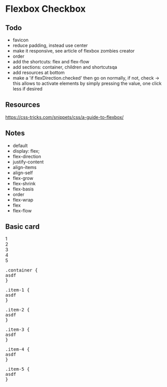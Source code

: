 # Flexbox Checkbox

## Todo

- favicon
- reduce padding, instead use center
- make it responsive, see article of flexbox zombies creator
- order
- add the shortcuts: flex and flex-flow
- add sections: container, children and shortcutsqa
- add resources at bottom
- make a 'if flexDirection.checked' then go on normally, if not, check -> this allows to activate elements by simply pressing the value, one click less if desired

## Resources
https://css-tricks.com/snippets/css/a-guide-to-flexbox/

## Notes
- default
- display: flex;
- flex-direction
- justify-content
- align-items
- align-self
- flex-grow
- flex-shrink
- flex-basis
- order
- flex-wrap
- flex
- flex-flow

## Basic card

<div class="card">
  <div class="container">
    <div class="item-1 item">
      1
    </div>
    <div class="item-2 item">
      2
    </div>
    <div class="item-3 item">
      3
    </div>
    <div class="item-4 item">
      4
    </div>
    <div class="item-5 item">
      5
    </div>
  </div>

  <div class="code">
<pre class="code-section">
<span  class="container-bg bg">.container</span> {
asdf
}
</pre>
<pre class="code-section">
<span  class="item-1-bg bg">.item-1</span> {
asdf
}
</pre>
<pre class="code-section">
<span  class="item-2-bg bg">.item-2</span> {
asdf
}
</pre>
<pre class="code-section">
<span  class="item-3-bg bg">.item-3</span> {
asdf
}
</pre>
<pre class="code-section">
<span  class="item-4-bg bg">.item-4</span> {
asdf
}
</pre>
<pre class="code-section">
<span  class="item-5-bg bg">.item-5</span> {
asdf
}
</pre>
  </div>
</div> <!-- card end -->
